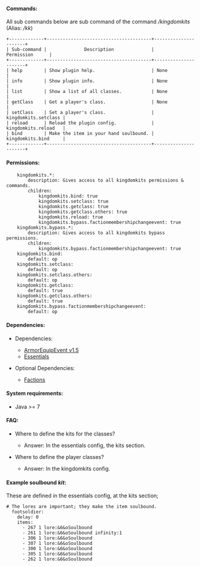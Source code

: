 #### Commands:
All sub commands below are sub command of the command */kingdomkits* (Alias: */kk*)

````
+-------------+---------------------------------------+----------------------+
| Sub-command |              Description              |      Permission      |
+-------------+---------------------------------------+----------------------+
| help        | Show plugin help.                     | None                 |
| info        | Show plugin info.                     | None                 |
| list        | Show a list of all classes.           | None                 |
| getClass    | Get a player's class.                 | None                 |
| setClass    | Set a player's class.                 | kingdomkits.setclass |
| reload      | Reload the plugin config.             | kingdomkits.reload   |
| bind        | Make the item in your hand soulbound. | kingdomkits.bind     |
+-------------+---------------------------------------+----------------------+
````


#### Permissions:
````
    kingdomkits.*:
        description: Gives access to all kingdomkits permissions & commands.
        children:
            kingdomkits.bind: true
            kingdomkits.setclass: true
            kingdomkits.getclass: true
            kingdomkits.getclass.others: true
            kingdomkits.reload: true
            kingdomkits.bypass.factionmembershipchangeevent: true
    kingdomkits.bypass.*:
        description: Gives access to all kingdomkits bypass permissions.
        children:
            kingdomkits.bypass.factionmembershipchangeevent: true
    kingdomkits.bind:
        default: op
    kingdomkits.setclass:
        default: op
    kingdomkits.setclass.others:
        default: op
    kingdomkits.getclass:
        default: true
    kingdomkits.getclass.others:
        default: true
    kingdomkits.bypass.factionmembershipchangeevent:
        default: op
````

#### Dependencies:
- Dependencies:
    - [ArmorEquipEvent v1.5](https://www.spigotmc.org/resources/lib-armorequipevent.5478/update?update=56532)
    - [Essentials](https://hub.spigotmc.org/jenkins/job/Spigot-Essentials/)

- Optional Dependencies:
    - [Factions](https://www.spigotmc.org/resources/factions.1900/)


#### System requirements:
- Java >= 7


#### FAQ:
- Where to define the kits for the classes?
  - Answer: In the essentials config, the kits section.

- Where to define the player classes?
  - Answer: In the kingdomkits config.



#### Example soulbound *kit*:
These are defined in the essentials config, at the kits section;
````
# The lores are important; they make the item soulbound.
  footsoldier:
    delay: 0
    items:
      - 267 1 lore:&6&oSoulbound
      - 261 1 lore:&6&oSoulbound infinity:1
      - 306 1 lore:&6&oSoulbound
      - 307 1 lore:&6&oSoulbound
      - 300 1 lore:&6&oSoulbound
      - 305 1 lore:&6&oSoulbound
      - 262 1 lore:&6&oSoulbound
````